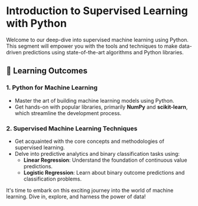 # Introduction to Supervised Learning with Python

Welcome to our deep-dive into supervised machine learning using Python. This segment will empower you with the tools and techniques to make data-driven predictions using state-of-the-art algorithms and Python libraries.

## 🎯 Learning Outcomes

### 1. Python for Machine Learning
- Master the art of building machine learning models using Python.
- Get hands-on with popular libraries, primarily **NumPy** and **scikit-learn**, which streamline the development process.

### 2. Supervised Machine Learning Techniques
- Get acquainted with the core concepts and methodologies of supervised learning.
- Delve into predictive analytics and binary classification tasks using:
  - **Linear Regression**: Understand the foundation of continuous value predictions.
  - **Logistic Regression**: Learn about binary outcome predictions and classification problems.

It's time to embark on this exciting journey into the world of machine learning. Dive in, explore, and harness the power of data!
